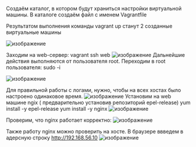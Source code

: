 Создаём каталог, в котором будут храниться настройки виртуальной машины. В каталоге создаём файл с именем Vagrantfile


Результатом выполнения команды vagrant up станут 2 созданные виртуальные машины

![изображение](https://github.com/AlexanderSerg-jun/hw_log/assets/85576634/d3eb15a3-7f03-4b9d-b453-c717be534047)

Заходим на web-сервер: vagrant ssh web
![изображение](https://github.com/AlexanderSerg-jun/hw_log/assets/85576634/a462659a-9882-46e7-9449-fdd95e932002)
Дальнейшие действия выполняются от пользователя root. Переходим в root пользователя: sudo -i

![изображение](https://github.com/AlexanderSerg-jun/hw_log/assets/85576634/9545412e-5add-4aa9-bf4e-a72db614ed35)

Для правильной работы c логами, нужно, чтобы на всех хостах было настроено одинаковое время. 
![изображение](https://github.com/AlexanderSerg-jun/hw_log/assets/85576634/7b560f12-e44c-4b2f-bb8c-4145596d835f)
Установим на web машине  ngix ( предварительно установив репозиторий epel-release)
yum install -y epel-release
yum install -y nginx
![изображение](https://github.com/AlexanderSerg-jun/hw_log/assets/85576634/c8acf74e-f9be-44ea-8b16-b29007ce995e)

Проверим, что nginx работает корректно:
![изображение](https://github.com/AlexanderSerg-jun/hw_log/assets/85576634/4f3961bf-10b5-4726-85bf-2907fd319bb0)

Также работу nginx можно проверить на хосте. В браузере ввведем в адерсную строку http://192.168.56.10 
![изображение](https://github.com/AlexanderSerg-jun/hw_log/assets/85576634/9c5e22e1-d514-4f2e-ab87-cabb7b0d7bde)

